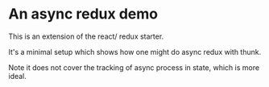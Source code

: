 # An async redux demo

This is an extension of the react/ redux starter.

It's a minimal setup which shows how one might do async redux with thunk.

Note it does not cover the tracking of async process in state, which is more ideal.

